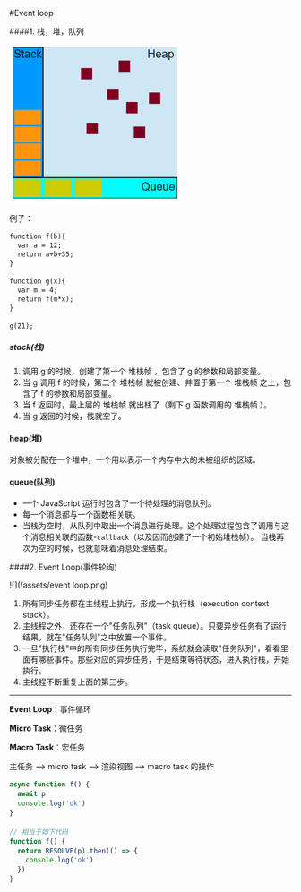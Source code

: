 #Event loop

####1. 栈，堆，队列

![](/assets/stack-heap-queue.png)

例子：
```
function f(b){
  var a = 12;
  return a+b+35;
}

function g(x){
  var m = 4;
  return f(m*x);
}

g(21);
```
##### stack(栈)
1. 调用 g 的时候，创建了第一个 堆栈帧 ，包含了 g 的参数和局部变量。
2. 当 g 调用 f 的时候，第二个 堆栈帧 就被创建、并置于第一个 堆栈帧 之上，包含了 f 的参数和局部变量。
3. 当 f 返回时，最上层的 堆栈帧 就出栈了（剩下 g 函数调用的 堆栈帧 ）。
4. 当 g 返回的时候，栈就空了。

#### heap(堆)
对象被分配在一个堆中，一个用以表示一个内存中大的未被组织的区域。

#### queue(队列)
* 一个 JavaScript 运行时包含了一个待处理的消息队列。
* 每一个消息都与一个函数相关联。
* 当栈为空时，从队列中取出一个消息进行处理。这个处理过程包含了调用与这个消息相关联的函数-```callback```（以及因而创建了一个初始堆栈帧）。
当栈再次为空的时候，也就意味着消息处理结束。 

####2. Event Loop(事件轮询)

![](/assets/event loop.png)

1. 所有同步任务都在主线程上执行，形成一个执行栈（execution context stack）。
2. 主线程之外，还存在一个"任务队列"（task queue）。只要异步任务有了运行结果，就在"任务队列"之中放置一个事件。
3. 一旦"执行栈"中的所有同步任务执行完毕，系统就会读取"任务队列"，看看里面有哪些事件。那些对应的异步任务，于是结束等待状态，进入执行栈，开始执行。
4. 主线程不断重复上面的第三步。

----------------------------------------------------------------------------------------------------------------------------------------

**Event Loop**：事件循环

**Micro Task**：微任务

**Macro Task**：宏任务



 主任务 ——> micro task ——> 渲染视图 ——> macro task 的操作



```javascript
async function f() {
  await p
  console.log('ok')
}

// 相当于如下代码
function f() {
  return RESOLVE(p).then(() => {
    console.log('ok')
  })
}
```

